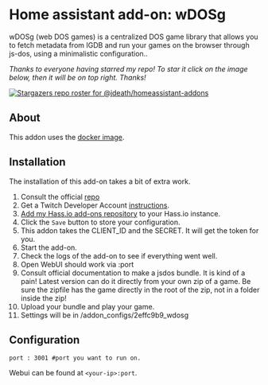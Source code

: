 # Home assistant add-on: wDOSg

wDOSg (web DOS games) is a centralized DOS game library that allows you to fetch metadata from IGDB and run your games on the browser through js-dos, using a minimalistic configuration..

_Thanks to everyone having starred my repo! To star it click on the image below, then it will be on top right. Thanks!_

[![Stargazers repo roster for @jdeath/homeassistant-addons](https://reporoster.com/stars/jdeath/homeassistant-addons)](https://github.com/jdeath/homeassistant-addons/stargazers)

## About

This addon uses the [docker image](https://github.com/SoulRaven80/wdosg).

## Installation

The installation of this add-on takes a bit of extra work.
1. Consult the official [repo](https://github.com/SoulRaven80/wdosg)
1. Get a Twitch Developer Account [instructions](https://api-docs.igdb.com/#account-creation).
1. [Add my Hass.io add-ons repository][repository] to your Hass.io instance.
1. Click the `Save` button to store your configuration.
1. This addon takes the CLIENT_ID and the SECRET. It will get the token for you.
1. Start the add-on.
1. Check the logs of the add-on to see if everything went well.
1. Open WebUI should work via <your-ip>:port
1. Consult official documentation to make a jsdos bundle. It is kind of a pain! Latest version can do it directly from your own zip of a game. Be sure the zipfile has the game directly in the root of the zip, not in a folder inside the zip!
1. Upload your bundle and play your game.
1. Settings will be in /addon_configs/2effc9b9_wdosg
## Configuration

```
port : 3001 #port you want to run on.
```

Webui can be found at `<your-ip>:port`.

[repository]: https://github.com/jdeath/homeassistant-addons
